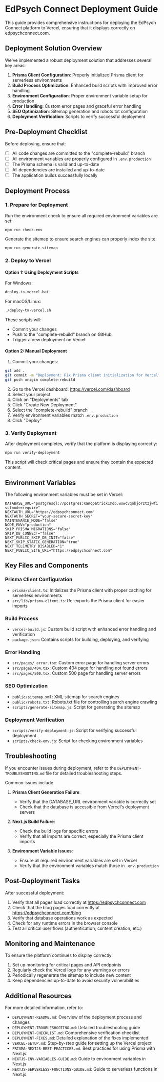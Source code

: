 # EdPsych Connect Deployment Guide

This guide provides comprehensive instructions for deploying the EdPsych Connect platform to Vercel, ensuring that it displays correctly on edpsychconnect.com.

## Deployment Solution Overview

We've implemented a robust deployment solution that addresses several key areas:

1. **Prisma Client Configuration**: Properly initialized Prisma client for serverless environments
2. **Build Process Optimization**: Enhanced build scripts with improved error handling
3. **Environment Configuration**: Proper environment variable setup for production
4. **Error Handling**: Custom error pages and graceful error handling
5. **SEO Optimization**: Sitemap generation and robots.txt configuration
6. **Deployment Verification**: Scripts to verify successful deployment

## Pre-Deployment Checklist

Before deploying, ensure that:

- [ ] All code changes are committed to the "complete-rebuild" branch
- [ ] All environment variables are properly configured in `.env.production`
- [ ] The Prisma schema is valid and up-to-date
- [ ] All dependencies are installed and up-to-date
- [ ] The application builds successfully locally

## Deployment Process

### 1. Prepare for Deployment

Run the environment check to ensure all required environment variables are set:

```bash
npm run check-env
```

Generate the sitemap to ensure search engines can properly index the site:

```bash
npm run generate-sitemap
```

### 2. Deploy to Vercel

#### Option 1: Using Deployment Scripts

For Windows:

```bash
deploy-to-vercel.bat
```

For macOS/Linux:

```bash
./deploy-to-vercel.sh
```

These scripts will:
- Commit your changes
- Push to the "complete-rebuild" branch on GitHub
- Trigger a new deployment on Vercel

#### Option 2: Manual Deployment

1. Commit your changes:

```bash
git add .
git commit -m "Deployment: Fix Prisma client initialization for Vercel"
git push origin complete-rebuild
```

2. Go to the Vercel dashboard: https://vercel.com/dashboard
3. Select your project
4. Click on "Deployments" tab
5. Click "Create New Deployment"
6. Select the "complete-rebuild" branch
7. Verify environment variables match `.env.production`
8. Click "Deploy"

### 3. Verify Deployment

After deployment completes, verify that the platform is displaying correctly:

```bash
npm run verify-deployment
```

This script will check critical pages and ensure they contain the expected content.

## Environment Variables

The following environment variables must be set in Vercel:

```
DATABASE_URL="postgresql://postgres:Kanopatrick1@db.wxwcvqnbjorztzjwfi.supabase.co:5432/postgres?sslmode=require"
NEXTAUTH_URL="https://edpsychconnect.com"
NEXTAUTH_SECRET="your-secure-secret-key"
MAINTENANCE_MODE="false"
NODE_ENV="production"
SKIP_PRISMA_MIGRATIONS="false"
SKIP_DB_CONNECT="false"
NEXT_PUBLIC_SKIP_DB_INIT="false"
NEXT_SKIP_STATIC_GENERATION="true"
NEXT_TELEMETRY_DISABLED="1"
NEXT_PUBLIC_SITE_URL="https://edpsychconnect.com"
```

## Key Files and Components

### Prisma Client Configuration

- `prisma/client.ts`: Initializes the Prisma client with proper caching for serverless environments
- `src/lib/prisma-client.ts`: Re-exports the Prisma client for easier imports

### Build Process

- `vercel-build.js`: Custom build script with enhanced error handling and verification
- `package.json`: Contains scripts for building, deploying, and verifying

### Error Handling

- `src/pages/_error.tsx`: Custom error page for handling server errors
- `src/pages/404.tsx`: Custom 404 page for handling not found errors
- `src/pages/500.tsx`: Custom 500 page for handling server errors

### SEO Optimization

- `public/sitemap.xml`: XML sitemap for search engines
- `public/robots.txt`: Robots.txt file for controlling search engine crawling
- `scripts/generate-sitemap.js`: Script for generating the sitemap

### Deployment Verification

- `scripts/verify-deployment.js`: Script for verifying successful deployment
- `scripts/check-env.js`: Script for checking environment variables

## Troubleshooting

If you encounter issues during deployment, refer to the `DEPLOYMENT-TROUBLESHOOTING.md` file for detailed troubleshooting steps.

Common issues include:

1. **Prisma Client Generation Failure**:
   - Verify that the DATABASE_URL environment variable is correctly set
   - Check that the database is accessible from Vercel's deployment servers

2. **Next.js Build Failure**:
   - Check the build logs for specific errors
   - Verify that all imports are correct, especially the Prisma client imports

3. **Environment Variable Issues**:
   - Ensure all required environment variables are set in Vercel
   - Verify that the environment variables match those in `.env.production`

## Post-Deployment Tasks

After successful deployment:

1. Verify that all pages load correctly at https://edpsychconnect.com
2. Check that the blog pages load correctly at https://edpsychconnect.com/blog
3. Verify that database operations work as expected
4. Check for any runtime errors in the browser console
5. Test all critical user flows (authentication, content creation, etc.)

## Monitoring and Maintenance

To ensure the platform continues to display correctly:

1. Set up monitoring for critical pages and API endpoints
2. Regularly check the Vercel logs for any warnings or errors
3. Periodically regenerate the sitemap to include new content
4. Keep dependencies up-to-date to avoid security vulnerabilities

## Additional Resources

For more detailed information, refer to:

- `DEPLOYMENT-README.md`: Overview of the deployment process and changes
- `DEPLOYMENT-TROUBLESHOOTING.md`: Detailed troubleshooting guide
- `DEPLOYMENT-CHECKLIST.md`: Comprehensive verification checklist
- `DEPLOYMENT-FIXES.md`: Detailed explanation of the fixes implemented
- `VERCEL-SETUP.md`: Step-by-step guide for setting up the Vercel project
- `PRISMA-NEXTJS-BEST-PRACTICES.md`: Best practices for using Prisma with Next.js
- `NEXTJS-ENV-VARIABLES-GUIDE.md`: Guide to environment variables in Next.js
- `NEXTJS-SERVERLESS-FUNCTIONS-GUIDE.md`: Guide to serverless functions in Next.js